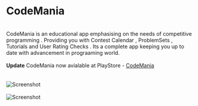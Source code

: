 # CodeMania

<br>CodeMania is an educational app emphasising on the needs of competitive programming . Providing you with Contest Calendar , ProblemSets , Tutorials and User Rating Checks . Its a complete app keeping you up to date with advancement in prograaming world.<br>
<br> <strong>Update</strong> CodeMania now avialable at PlayStore - <a href="https://play.google.com/store/apps/details?id=com.khare.mohit.codemania"> CodeMania </a> <br> <br>
<br>![Screenshot](https://github.com/mkfeuhrer/CodeMania/blob/master/Screenshot_20170325-105559.png)<br>
<br>![Screenshot](https://github.com/mkfeuhrer/CodeMania/blob/master/Screenshot_20170325-105614.png)<br>
